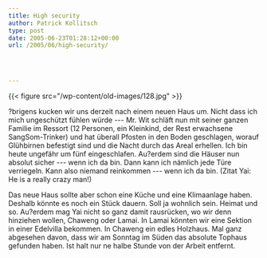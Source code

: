 ```yaml
---
title: High security
author: Patrick Kollitsch
type: post
date: 2005-06-23T01:28:12+00:00
url: /2005/06/high-security/




---
```

{{< figure src="/wp-content/old-images/128.jpg" >}}

?brigens kucken wir uns derzeit nach einem neuen Haus um. Nicht dass ich mich ungeschützt fühlen würde --- Mr. Wit schläft nun mit seiner ganzen Familie im Ressort (12 Personen, ein Kleinkind, der Rest erwachsene SangSom-Trinker) und hat überall Pfosten in den Boden geschlagen, worauf Glühbirnen befestigt sind und die Nacht durch das Areal erhellen. Ich bin heute ungefähr um fünf eingeschlafen. Au?erdem sind die Häuser nun absolut sicher --- wenn ich da bin. Dann kann ich nämlich jede Türe verriegeln. Kann also niemand reinkommen --- wenn ich da bin. (Zitat Yai: He is a really crazy man!)

Das neue Haus sollte aber schon eine Küche und eine Klimaanlage haben. Deshalb könnte es noch ein Stück dauern. Soll ja wohnlich sein. Heimat und so. Au?erdem mag Yai nicht so ganz damit rausrücken, wo wir denn hinziehen wollen, Chaweng oder Lamai. In Lamai könnten wir eine Sektion in einer Edelvilla bekommen. In Chaweng ein edles Holzhaus. Mal ganz abgesehen davon, dass wir am Sonntag im Süden das absolute Tophaus gefunden haben. Ist halt nur ne halbe Stunde von der Arbeit entfernt.